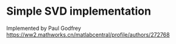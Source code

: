 # Simple SVD implementation

Implemented by Paul Godfrey
https://ww2.mathworks.cn/matlabcentral/profile/authors/272768